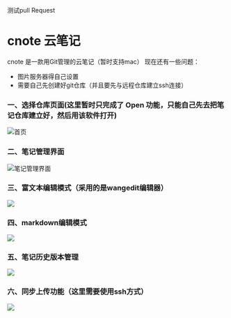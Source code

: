 测试pull Request
# cnote 云笔记


cnote 是一款用Git管理的云笔记（暂时支持mac）
现在还有一些问题：
  *  图片服务器得自己设置
  *  需要自己先创建好git仓库（并且要先与远程仓库建立ssh连接）
  


### 一、选择仓库页面(这里暂时只完成了 Open 功能，只能自己先去把笔记仓库建立好，然后用该软件打开)
![首页](http://ww1.sinaimg.cn/mw690/00657UXaly1fnfbfzgs41j31dk0wwjx9.jpg)
### 二、笔记管理界面
![笔记管理界面](http://ww1.sinaimg.cn/mw690/00657UXaly1fnfbhkcfamj31y219mwkh.jpg)
### 三、富文本编辑模式（采用的是wangedit编辑器）
![](http://ww1.sinaimg.cn/mw690/00657UXaly1fnfbmxfqo6j32ek1iwaqp.jpg)
### 四、markdown编辑模式
![](http://ww1.sinaimg.cn/mw690/00657UXaly1fnfbn6yt6yj32rk1og7in.jpg)
### 五、笔记历史版本管理
![](http://ww1.sinaimg.cn/mw690/00657UXaly1fnfbndpq5oj32rk1ogtu6.jpg)
### 六、同步上传功能（这里需要使用ssh方式）
![](http://ww1.sinaimg.cn/mw690/00657UXaly1fnfbv7bwdqj32rk1ogtut.jpg)


